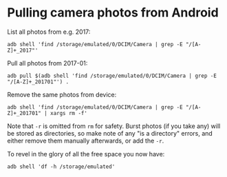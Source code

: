 # Pulling camera photos from Android

List all photos from e.g. 2017:

    adb shell 'find /storage/emulated/0/DCIM/Camera | grep -E "/[A-Z]+_2017"'

Pull all photos from 2017-01:

    adb pull $(adb shell 'find /storage/emulated/0/DCIM/Camera | grep -E "/[A-Z]+_201701"') .

Remove the same photos from device:

    adb shell 'find /storage/emulated/0/DCIM/Camera | grep -E "/[A-Z]+_201701" | xargs rm -f'

Note that `-r` is omitted from `rm` for safety. Burst photos (if you take any) will be stored as directories, so make note of any "is a directory" errors, and either remove them manually afterwards, or add the `-r`.

To revel in the glory of all the free space you now have:

    adb shell 'df -h /storage/emulated'
